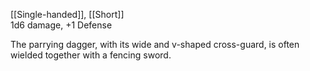 [[Single-handed]], [[Short]]<br>1d6 damage, +1 Defense

 The parrying dagger, with its wide and v-shaped cross-guard, is often wielded together with a fencing sword.